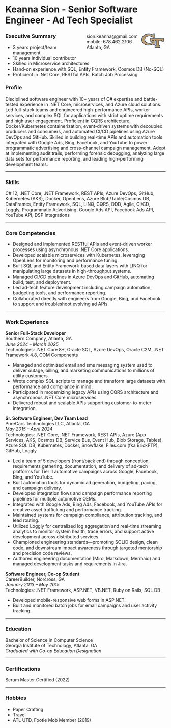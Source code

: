 # Keanna Sion - Senior Software Engineer - Ad Tech Specialist
<img style="float:right;width:70px;padding:6px" src="gt-large.png" />

<span style="float:right;padding:6px"> 
  sion.keanna@gmail.com <br> mobile: 678.462.2106 <br>
  Atlanta, GA <br>
</span>

### Executive Summary

* 3 years project/team management
* 10 years individual contributor
* Skilled in Microservice architectures
* Hand-on experience with SQL, Entity Framework, Cosmos DB (No-SQL)
* Proficient in .Net Core, RESTful APIs, Batch Job Processing
  
### Profile 

Disciplined software engineer with 10+ years of C# expertise and battle-tested experience in .NET Core, microservices, and Azure cloud solutions. Led full-stack teams and engineered high-performance APIs, worker services, and complex SQL for applications with strict uptime requirements and high user engagement. Proficient in CQRS architecture, Docker/Kubernetes containerization, event-driven systems with decoupled producers and consumers, and automated CI/CD pipelines using Azure DevOps and GitHub. Skilled in building real-time APIs and automation tools integrated with Google Ads, Bing, Facebook, and YouTube to power programmatic advertising and cross-channel campaign management. Adept at implementing audit trails, performing forensic debugging, analyzing large data sets for performance reporting, and leading high-performing development teams.

---

### Skills 
C# 12, .NET Core, .NET Framework, REST APIs, Azure DevOps, GitHub, Kubernetes (AKS), Docker, OpenLens, Azure Blob/Table/Cosmos DB, DataFrames, Entity Framework, SQL, LINQ, CQRS, DDD, Agile, CI/CD, Loggly, Programmatic Advertising, Google Ads API, Facebook Ads API, YouTube API, DSP Integrations

---

### Core Competencies
- Designed and implemented RESTful APIs and event-driven worker processes using asynchronous .NET Core applications.
- Developed scalable microservices with Kubernetes, leveraging OpenLens for monitoring and performance tuning.
- Built SQL and Entity Framework-based data layers with LINQ for manipulating large datasets in high-throughput systems.
- Managed CI/CD pipelines in Azure DevOps and GitHub, automating build, test, and deployment.
- Led ad-tech feature development including campaign automation, budgeting tools, and performance reporting.
- Collaborated directly with engineers from Google, Bing, and Facebook to support and troubleshoot evolving ad APIs.

---

### Work Experience

**Senior Full-Stack Developer**  
Southern Company, Atlanta, GA  
*June 2024 – March 2025*  
Technologies: .NET Core 8+, Oracle SQL, Azure DevOps, Oracle C2M, .NET Framework 4.8, COM Components  
- Managed and optimized email and sms messaging system used to deliver outage, billing, and marketing communications to millions of utility customers.
- Wrote complex SQL scripts to manage and transform large datasets with performance and compliance in mind.
- Participated in modernizing legacy APIs using CQRS architecture and asynchronous .NET Core microservices.
- Delivered robust and scalable APIs supporting customer-to-meter integration.

**Sr. Software Engineer, Dev Team Lead**  
PureCars Technologies LLC, Atlanta, GA  
*May 2015 – April 2024*  
Technologies: .NET Core, .NET Framework, REST APIs, Azure (App Services, AKS, Cosmos DB, Service Bus, Event Hub, Blob Storage, Tables), Azure SQL DB, Kubernetes, Docker, Snowflake, Files.com (fka BrickFTP), GitHub, Loggly  
- Led a team of 5 developers (front/back end) through conception, requirements gathering, documentation, and delivery of ad-tech platforms for Tier II automotive campaigns across Google, Facebook, Bing, and YouTube.
- Built automation tools for dynamic ad generation, budgeting, pacing, and campaign delivery.
- Developed integration flows and campaign performance reporting pipelines for multiple automotive OEMs.
- Integrated with Google Ads, Bing Ads, Facebook, and YouTube APIs for creative asset trafficking and performance tracking.
- Maintained systems for campaign compliance, attribution tracking, and lead routing.
- Utilized Loggly for centralized log aggregation and real-time streaming analytics to monitor system health, trace errors, and support active development across distributed services.
- Championed engineering standards—promoting SOLID design, clean code, and downstream impact awareness through targeted mentorship and precision code reviews.
- Authored engineering documentation (Miro, Markdown, Mermaid) and managed development tasks and requirements in Jira.

**Software Engineer, Co-op Student**  
CareerBuilder, Norcross, GA  
*January 2013 – May 2015*  
Technologies: .NET Framework, ASP.NET, VB.NET, Ruby on Rails, SQL DB  
- Developed mobile-responsive web forms in ASP.NET.
- Built and monitored batch jobs for email campaigns and user activity tracking.

---

### Education
Bachelor of Science in Computer Science  
Georgia Institute of Technology, Atlanta, GA  
*Graduated with Co-op Education Designation*

---

### Certifications 
Scrum Master Certified (2022) 

---

### Hobbies

* Paper Crafting
* Travel
* ATL UTD, Footie Mob Member (2019)
